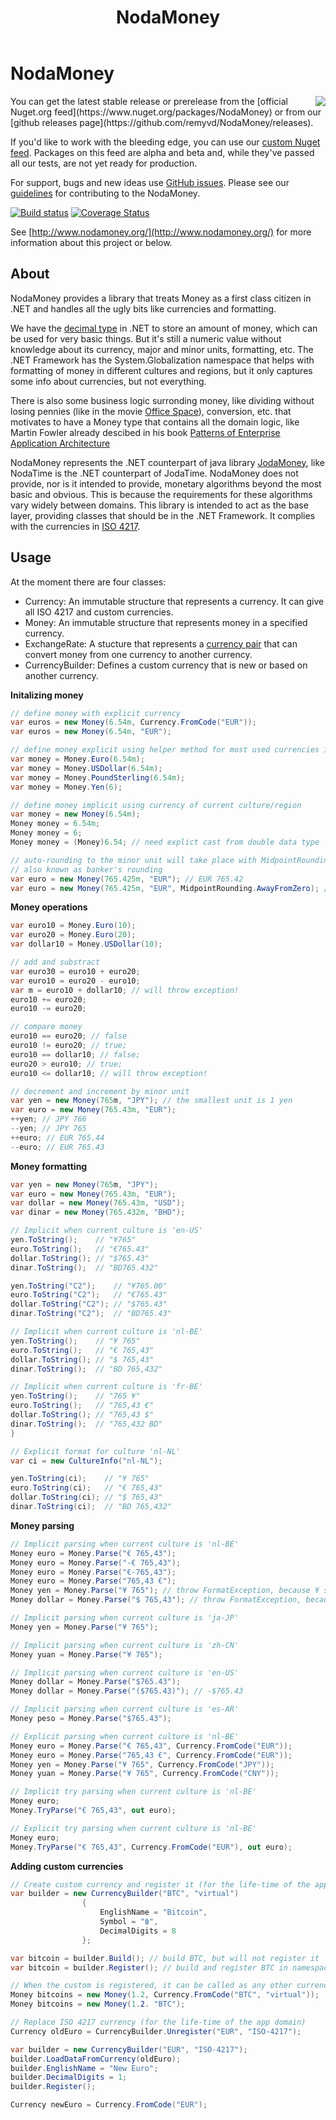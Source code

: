 ﻿---
title: NodaMoney
---

NodaMoney
=========
<img align="right" src="https://raw.githubusercontent.com/remyvd/NodaMoney/master/docs/logo_nodamoney.png">
You can get the latest stable release or prerelease from the [official Nuget.org feed](https://www.nuget.org/packages/NodaMoney) or from our
[github releases page](https://github.com/remyvd/NodaMoney/releases).

If you'd like to work with the bleeding edge, you can use our [custom Nuget feed](https://ci.appveyor.com/nuget/nodamoney-pmrx3j3p32f2).
Packages on this feed are alpha and beta and, while they've passed all our tests, are not yet ready for production.

For support, bugs and new ideas use [GitHub issues](https://github.com/remyvd/NodaMoney/issues). Please see our
[guidelines](CONTRIBUTING.md) for contributing to the NodaMoney.

[![Build status](https://ci.appveyor.com/api/projects/status/o656q9bagslgusj9?svg=true)](https://ci.appveyor.com/project/remyvd/nodamoney)
[![Coverage Status](https://coveralls.io/repos/remyvd/NodaMoney/badge.svg?branch=master)](https://coveralls.io/r/remyvd/NodaMoney)

See [http://www.nodamoney.org/](http://www.nodamoney.org/) for more information about this project or below.

About
----
NodaMoney provides a library that treats Money as a first class citizen in .NET and handles all the ugly bits like currencies
and formatting.

We have the [decimal type](http://msdn.microsoft.com/en-us/library/364x0z75.aspx) in .NET to store an amount of money, which can
be used for very basic things. But it's still a numeric value without knowledge about its currency, major and minor units, 
formatting, etc. The .NET Framework has the System.Globalization namespace that helps with formatting of money in different cultures and regions,
but it only captures some info about currencies, but not everything.

There is also some business logic surronding money, like dividing without losing pennies (like in the movie [Office Space](http://www.imdb.com/title/tt0151804/)),
conversion, etc. that motivates to have a Money type that contains all the domain logic, like Martin Fowler already descibed in
his book [Patterns of Enterprise Application Architecture](http://martinfowler.com/eaaCatalog/money.html)

NodaMoney represents the .NET counterpart of java library [JodaMoney](http://www.joda.org/joda-money/), like NodaTime is the .NET
counterpart of JodaTime. NodaMoney does not provide, nor is it intended to provide, monetary algorithms beyond the most basic and 
obvious. This is because the requirements for these algorithms vary widely between domains. This library is intended to act as the
base layer, providing classes that should be in the .NET Framework. It complies with the currencies in [ISO 4217](http://en.wikipedia.org/wiki/ISO_4217).

Usage
-----
At the moment there are four classes:
- Currency: An immutable structure that represents a currency. It can give all ISO 4217 and custom currencies.
- Money: An immutable structure that represents money in a specified currency.
- ExchangeRate: A stucture that represents a [currency pair](http://en.wikipedia.org/wiki/Currency_pair) that can convert money
from one currency to another currency.
- CurrencyBuilder: Defines a custom currency that is new or based on another currency.

**Initalizing money**

```C#
// define money with explicit currency
var euros = new Money(6.54m, Currency.FromCode("EUR"));
var euros = new Money(6.54m, "EUR");

// define money explicit using helper method for most used currencies in the world
var money = Money.Euro(6.54m);
var money = Money.USDollar(6.54m);
var money = Money.PoundSterling(6.54m);
var money = Money.Yen(6);

// define money implicit using currency of current culture/region
var money = new Money(6.54m);
Money money = 6.54m;
Money money = 6;
Money money = (Money)6.54; // need explict cast from double data type  

// auto-rounding to the minor unit will take place with MidpointRounding.ToEven
// also known as banker's rounding 
var euro = new Money(765.425m, "EUR"); // EUR 765.42
var euro = new Money(765.425m, "EUR", MidpointRounding.AwayFromZero); // EUR 765.43
```

**Money operations**

```C#
var euro10 = Money.Euro(10);
var euro20 = Money.Euro(20);
var dollar10 = Money.USDollar(10);

// add and substract
var euro30 = euro10 + euro20;
var euro10 = euro20 - euro10;
var m = euro10 + dollar10; // will throw exception!
euro10 += euro20;
euro10 -= euro20;

// compare money
euro10 == euro20; // false
euro10 != euro20; // true;
euro10 == dollar10; // false;
euro20 > euro10; // true;
euro10 <= dollar10; // will throw exception!

// decrement and increment by minor unit
var yen = new Money(765m, "JPY"); // the smallest unit is 1 yen
var euro = new Money(765.43m, "EUR");
++yen; // JPY 766
--yen; // JPY 765
++euro; // EUR 765.44
--euro; // EUR 765.43
```

**Money formatting**

```C#
var yen = new Money(765m, "JPY");
var euro = new Money(765.43m, "EUR");
var dollar = new Money(765.43m, "USD");
var dinar = new Money(765.432m, "BHD");

// Implicit when current culture is 'en-US'
yen.ToString();    // "¥765"
euro.ToString();   // "€765.43"
dollar.ToString(); // "$765.43"
dinar.ToString();  // "BD765.432"

yen.ToString("C2");    // "¥765.00"
euro.ToString("C2");   // "€765.43"
dollar.ToString("C2"); // "$765.43"
dinar.ToString("C2");  // "BD765.43"

// Implicit when current culture is 'nl-BE'
yen.ToString();    // "¥ 765"
euro.ToString();   // "€ 765,43"
dollar.ToString(); // "$ 765,43"
dinar.ToString();  // "BD 765,432"

// Implicit when current culture is 'fr-BE'
yen.ToString();    // "765 ¥"
euro.ToString();   // "765,43 €"
dollar.ToString(); // "765,43 $"
dinar.ToString();  // "765,432 BD"
}

// Explicit format for culture 'nl-NL'
var ci = new CultureInfo("nl-NL");

yen.ToString(ci);    // "¥ 765"
euro.ToString(ci);   // "€ 765,43"
dollar.ToString(ci); // "$ 765,43"
dinar.ToString(ci);  // "BD 765,432"
```

**Money parsing**

```C#
// Implicit parsing when current culture is 'nl-BE'
Money euro = Money.Parse("€ 765,43");
Money euro = Money.Parse("-€ 765,43");
Money euro = Money.Parse("€-765,43");
Money euro = Money.Parse("765,43 €");
Money yen = Money.Parse("¥ 765"); // throw FormatException, because ¥ symbol is used for Japanese yen and Chinese yuan
Money dollar = Money.Parse("$ 765,43"); // throw FormatException, because $ symbol is used for multiple currencies

// Implicit parsing when current culture is 'ja-JP'
Money yen = Money.Parse("¥ 765");

// Implicit parsing when current culture is 'zh-CN'
Money yuan = Money.Parse("¥ 765");

// Implicit parsing when current culture is 'en-US'
Money dollar = Money.Parse("$765.43");
Money dollar = Money.Parse("($765.43)"); // -$765.43

// Implicit parsing when current culture is 'es-AR'
Money peso = Money.Parse("$765.43");

// Explicit parsing when current culture is 'nl-BE'
Money euro = Money.Parse("€ 765,43", Currency.FromCode("EUR"));
Money euro = Money.Parse("765,43 €", Currency.FromCode("EUR"));
Money yen = Money.Parse("¥ 765", Currency.FromCode("JPY"));
Money yuan = Money.Parse("¥ 765", Currency.FromCode("CNY"));

// Implicit try parsing when current culture is 'nl-BE'
Money euro;
Money.TryParse("€ 765,43", out euro);

// Explicit try parsing when current culture is 'nl-BE'
Money euro;
Money.TryParse("€ 765,43", Currency.FromCode("EUR"), out euro);
```

**Adding custom currencies**

```C#
// Create custom currency and register it (for the life-time of the app domain)
var builder = new CurrencyBuilder("BTC", "virtual")
				{
					EnglishName = "Bitcoin",
					Symbol = "฿",
					DecimalDigits = 8
				};

var bitcoin = builder.Build(); // build BTC, but will not register it
var bitcoin = builder.Register(); // build and register BTC in namespace 'virtual'

// When the custom is registered, it can be called as any other currency
Money bitcoins = new Money(1.2, Currency.FromCode("BTC", "virtual"));
Money bitcoins = new Money(1.2. "BTC");

// Replace ISO 4217 currency (for the life-time of the app domain)
Currency oldEuro = CurrencyBuilder.Unregister("EUR", "ISO-4217");

var builder = new CurrencyBuilder("EUR", "ISO-4217");
builder.LoadDataFromCurrency(oldEuro);
builder.EnglishName = "New Euro";
builder.DecimalDigits = 1;
builder.Register();

Currency newEuro = Currency.FromCode("EUR");
```